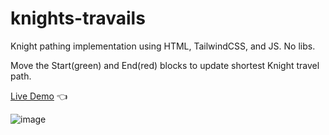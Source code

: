 # knights-travails

Knight pathing implementation using HTML, TailwindCSS, and JS. No libs. 

Move the Start(green) and End(red) blocks to update shortest Knight travel path.

[Live Demo](https://kb-git-hub.github.io/knights-travails/) :point_left:

![image](https://user-images.githubusercontent.com/101476530/215288323-b54d702d-a337-4c06-aad6-f64503aac9b8.png)

